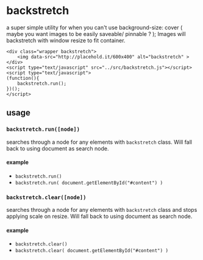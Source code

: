 # backstretch

a super simple utility for when you can't use background-size: cover ( maybe you want images to be easily saveable/ pinnable ? ); Images will backstretch with window resize to fit container.

    <div class="wrapper backstretch">
        <img data-src="http://placehold.it/600x400" alt="backstretch" >
    </div>
    <script type="text/javascript" src="../src/backstretch.js"></script>
    <script type="text/javascript">
    (function(){
        backstretch.run();
    })();
    </script>

## usage

### `backstretch.run([node])`
searches through a node for any elements with `backstretch` class. Will fall back to using document as search node.

#### example
- `backstretch.run()`
- `backstretch.run( document.getElementById("#content") )`

### `backstretch.clear([node])`
searches through a node for any elements with `backstretch` class and stops applying scale on resize. Will fall back to using document as search node.

#### example
- `backstretch.clear()`
- `backstretch.clear( document.getElementById("#content") )`